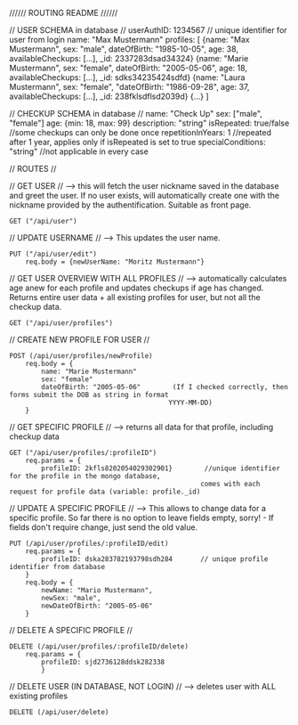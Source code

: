 ////// ROUTING README //////


// USER SCHEMA in database //
    userAuthID: 1234567     // unique identifier for user from login
    name: "Max Mustermann"
    profiles: [
        {name: "Max Mustermann", sex: "male", dateOfBirth: "1985-10-05", age: 38, availableCheckups: [...], 
        _id: 2337283dsad34324}
        {name: "Marie Mustermann", sex: "female", dateOfBirth: "2005-05-06", age: 18, availableCheckups: [...], 
        _id: sdks34235424sdfd}
        {name: "Laura Mustermann", sex: "female", "dateOfBirth: "1986-09-28", age: 37, availableCheckups: [...],
        _id: 238fklsdflsd2039d}
        {...}
        ]
    
// CHECKUP SCHEMA in database //
    name: "Check Up"
    sex: ["male", "female"]
    age: {min: 18, max: 99}
    description: "string"
    isRepeated: true/false           //some checkups can only be done once
    repetitionInYears: 1             //repeated after 1 year, applies only if isRepeated is set to true
    specialConditions: "string"      //not applicable in every case




// ROUTES //


// GET USER // --> this will fetch the user nickname saved in the database and greet the user. If no user exists, will automatically create one with the nickname provided by the authentification. Suitable as front page.

    GET ("/api/user") 


// UPDATE USERNAME // --> This updates the user name.

    PUT ("/api/user/edit")
        req.body = {newUserName: "Moritz Mustermann"}



// GET USER OVERVIEW WITH ALL PROFILES // --> automatically calculates age anew for each profile and updates checkups if age has changed. Returns entire user data + all existing profiles for user, but not all the checkup data.

    GET ("/api/user/profiles")


// CREATE NEW PROFILE FOR USER //

    POST (/api/user/profiles/newProfile)
        req.body = {
            name: "Marie Mustermann"
            sex: "female"
            dateOfBirth: "2005-05-06"        (If I checked correctly, then forms submit the DOB as string in format
                                            YYYY-MM-DD)
        }


// GET SPECIFIC PROFILE // --> returns all data for that profile, including checkup data

    GET ("/api/user/profiles/:profileID")
        req.params = {
            profileID: 2kfls8202054029302901}        //unique identifier for the profile in the mongo database,
                                                    comes with each request for profile data (variable: profile._id)



// UPDATE A SPECIFIC PROFILE // --> This allows to change data for a specific profile. So far there is no option to leave fields empty, sorry! - If fields don't require change, just send the old value.

    PUT (/api/user/profiles/:profileID/edit)
        req.params = {
            profileID: dska283782193798sdh284       // unique profile identifier from database
        }
        req.body = {
            newName: "Mario Mustermann",
            newSex: "male",
            newDateOfBirth: "2005-05-06"
        }


// DELETE A SPECIFIC PROFILE //

    DELETE (/api/user/profiles/:profileID/delete)
        req.params = { 
            profileID: sjd2736128ddsk282338
            }


// DELETE USER (IN DATABASE, NOT LOGIN) // --> deletes user with ALL existing profiles

    DELETE (/api/user/delete)
